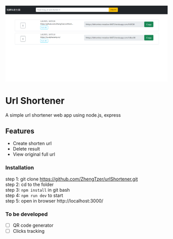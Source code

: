 ![landing page](https://raw.githubusercontent.com/ZhengTzer/urlShortener/master/public/images/urlshortener.png)
# Url Shortener

A simple url shortener web app using node.js, express

## Features

- Create shorten url
- Delete result
- View original full url

### Installation

step 1: git clone https://github.com/ZhengTzer/urlShortener.git  
step 2: cd to the folder  
step 3: ```npm install``` in git bash  
step 4: ```npm run dev``` to start  
step 5: open in browser http://localhost:3000/

### To be developed

- [ ] QR code generator
- [ ] Clicks tracking
